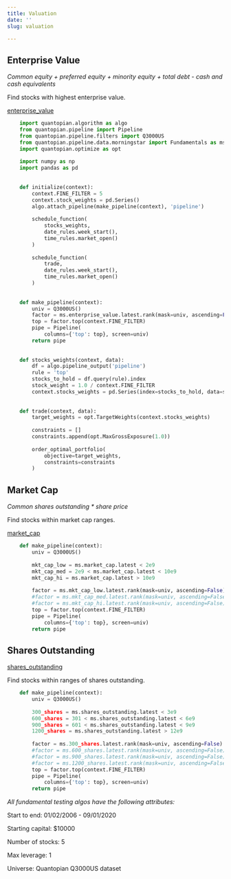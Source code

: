 ```yaml
---
title: Valuation
date: ''
slug: valuation

---
```

## Enterprise Value

_Common equity + preferred equity + minority equity + total debt - cash and cash equivalents_

Find stocks with highest enterprise value.

[enterprise_value](https://www.quantopian.com/docs/data-reference/morningstar_fundamentals#enterprise-value)

```python
    import quantopian.algorithm as algo
    from quantopian.pipeline import Pipeline
    from quantopian.pipeline.filters import Q3000US
    from quantopian.pipeline.data.morningstar import Fundamentals as ms
    import quantopian.optimize as opt
    
    import numpy as np
    import pandas as pd
    
    
    def initialize(context):
        context.FINE_FILTER = 5
        context.stock_weights = pd.Series()
        algo.attach_pipeline(make_pipeline(context), 'pipeline')
    
        schedule_function(
            stocks_weights,
            date_rules.week_start(),
            time_rules.market_open()
        )
    
        schedule_function(
            trade,
            date_rules.week_start(),
            time_rules.market_open()
        )
    
    
    def make_pipeline(context):
        univ = Q3000US()
        factor = ms.enterprise_value.latest.rank(mask=univ, ascending=False)
        top = factor.top(context.FINE_FILTER)
        pipe = Pipeline(
            columns={'top': top}, screen=univ)
        return pipe
    
    
    def stocks_weights(context, data):
        df = algo.pipeline_output('pipeline')
        rule = 'top'
        stocks_to_hold = df.query(rule).index
        stock_weight = 1.0 / context.FINE_FILTER
        context.stocks_weights = pd.Series(index=stocks_to_hold, data=stock_weight)
    
    
    def trade(context, data):
        target_weights = opt.TargetWeights(context.stocks_weights)
    
        constraints = []
        constraints.append(opt.MaxGrossExposure(1.0))
    
        order_optimal_portfolio(
            objective=target_weights,
            constraints=constraints
        )
```

## Market Cap

_Common shares outstanding * share price_

Find stocks within market cap ranges.

[market_cap](https://www.quantopian.com/docs/data-reference/morningstar_fundamentals#market-cap)

```python
    def make_pipeline(context):
        univ = Q3000US()
    
        mkt_cap_low = ms.market_cap.latest < 2e9
        mkt_cap_med = 2e9 < ms.market_cap.latest < 10e9
        mkt_cap_hi = ms.market_cap.latest > 10e9
    
        factor = ms.mkt_cap_low.latest.rank(mask=univ, ascending=False)
        #factor = ms.mkt_cap_med.latest.rank(mask=univ, ascending=False)
        #factor = ms.mkt_cap_hi.latest.rank(mask=univ, ascending=False)
        top = factor.top(context.FINE_FILTER)
        pipe = Pipeline(
            columns={'top': top}, screen=univ)
        return pipe
```

## Shares Outstanding

[shares_outstanding](https://www.quantopian.com/docs/data-reference/morningstar_fundamentals#shares-outstanding)

Find stocks within ranges of shares outstanding.

```python
    def make_pipeline(context):
        univ = Q3000US()
    
        300_shares = ms.shares_outstanding.latest < 3e9
        600_shares = 301 < ms.shares_outstanding.latest < 6e9
        900_shares = 601 < ms.shares_outstanding.latest < 9e9
        1200_shares = ms.shares_outstanding.latest > 12e9
    
        factor = ms.300_shares.latest.rank(mask=univ, ascending=False)
        #factor = ms.600_shares.latest.rank(mask=univ, ascending=False)
        #factor = ms.900_shares.latest.rank(mask=univ, ascending=False)
        #factor = ms.1200_shares.latest.rank(mask=univ, ascending=False)
        top = factor.top(context.FINE_FILTER)
        pipe = Pipeline(
            columns={'top': top}, screen=univ)
        return pipe
```

_All fundamental testing algos have the following attributes:_

Start to end: 01/02/2006 - 09/01/2020

Starting capital: $10000

Number of stocks: 5

Max leverage: 1

Universe: Quantopian Q3000US dataset